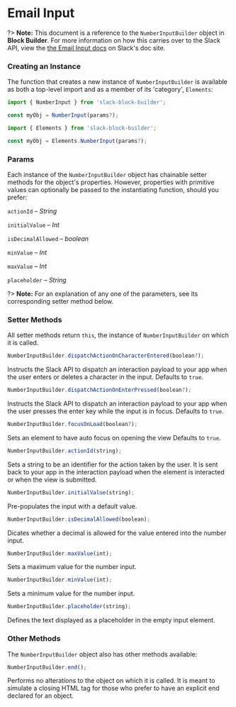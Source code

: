 # Email Input

?> **Note:** This document is a reference to the `NumberInputBuilder` object in **Block Builder**. For more information on how this carries over to the Slack API, view the [the Email Input docs](https:&#x2F;&#x2F;api.slack.com&#x2F;reference&#x2F;block-kit&#x2F;block-elements#number) on Slack's doc site.

### Creating an Instance 

The function that creates a new instance of `NumberInputBuilder` is available as both a top-level import and as a member of its 'category', `Elements`:

```javascript
import { NumberInput } from 'slack-block-builder';

const myObj = NumberInput(params?);

```

```javascript
import { Elements } from 'slack-block-builder';

const myObj = Elements.NumberInput(params?);
```

### Params

Each instance of the `NumberInputBuilder` object has chainable setter methods for the object's properties. However, properties with primitive values can optionally be passed to the instantiating function, should you prefer:

`actionId` – *String*

`initialValue` – *Int*

`isDecimalAllowed` – *boolean*

`minValue` – *Int*

`maxValue` – *Int*

`placeholder` – *String*


?> **Note:** For an explanation of any one of the parameters, see its corresponding setter method below.

### Setter Methods

All setter methods return `this`, the instance of `NumberInputBuilder` on which it is called.

```javascript
NumberInputBuilder.dispatchActionOnCharacterEntered(boolean?);
```

Instructs the Slack API to dispatch an interaction payload to your app when the user enters or deletes a character in the input. Defaults to `true`.
```javascript
NumberInputBuilder.dispatchActionOnEnterPressed(boolean?);
```

Instructs the Slack API to dispatch an interaction payload to your app when the user presses the enter key while the input is in focus. Defaults to `true`.
```javascript
NumberInputBuilder.focusOnLoad(boolean?);
```

Sets an element to have auto focus on opening the view Defaults to `true`.
```javascript
NumberInputBuilder.actionId(string);
```

Sets a string to be an identifier for the action taken by the user. It is sent back to your app in the interaction payload when the element is interacted or when the view is submitted. 
```javascript
NumberInputBuilder.initialValue(string);
```

Pre-populates the input with a default value. 
```javascript
NumberInputBuilder.isDecimalAllowed(boolean);
```

Dicates whether a decimal is allowed for the value entered into the number input. 
```javascript
NumberInputBuilder.maxValue(int);
```

Sets a maximum value for the number input. 
```javascript
NumberInputBuilder.minValue(int);
```

Sets a minimum value for the number input. 
```javascript
NumberInputBuilder.placeholder(string);
```

Defines the text displayed as a placeholder in the empty input element. 

### Other Methods

The `NumberInputBuilder` object also has other methods available:

```javascript
NumberInputBuilder.end();
```

Performs no alterations to the object on which it is called. It is meant to simulate a closing HTML tag for those who prefer to have an explicit end declared for an object. 
